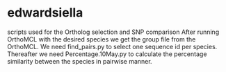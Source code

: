 # edwardsiella
scripts used for the Ortholog selection and SNP comparison
After running OrthoMCL with the desired species we get the group file from the OrthoMCL. We need find_pairs.py to select one sequence id per species. 
Thereafter we need Percentage.10May.py to calculate the percentage similarity between the species in pairwise manner.
